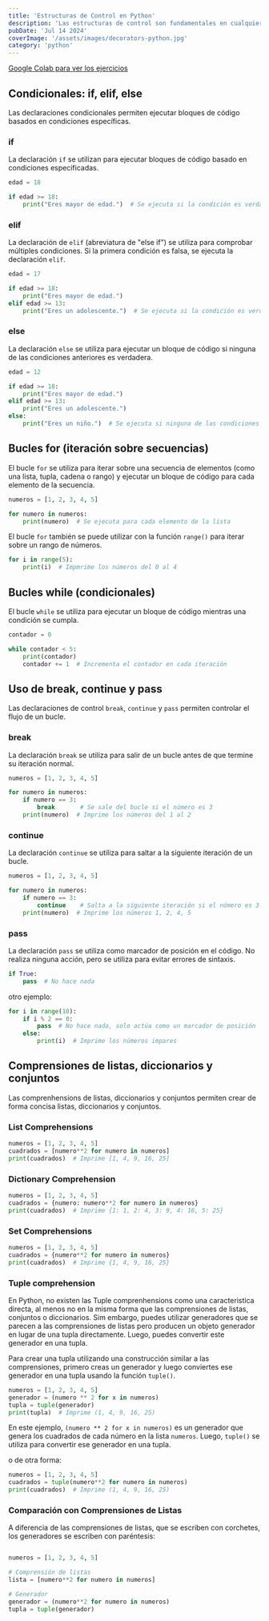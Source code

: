 ```yaml
---
title: 'Estructuras de Control en Python'
description: 'Las estructuras de control son fundamentales en cualquier lenguaje de programación, y Python no es la excepción. Estas estructuras permiten a los programadores controlar el flujo de la ejecución del programa, tomar deciciones y repetir bloques de código según sea necesario.'
pubDate: 'Jul 14 2024'
coverImage: '/assets/images/decorators-python.jpg'
category: 'python'
---
```



[Google Colab para ver los ejercicios ](https://colab.research.google.com/drive/16NRewklEN_ZSkoh3cVKrSx8cri8Mq5iN#scrollTo=rHIitg9osBPI&line=1&uniqifier=1)


## Condicionales: if, elif, else
Las declaraciones condicionales permiten ejecutar bloques de código basados en condiciones específicas.

### if
La declaración `if` se utilizan para ejecutar bloques de código basado en condiciones especificadas.

```python
edad = 18

if edad >= 18:
    print("Eres mayor de edad.")  # Se ejecuta si la condición es verdadera

```	

### elif
La declaración de `elif` (abreviatura de "else if") se utiliza para comprobar múltiples condiciones. Si la primera  condición es falsa, se ejecuta la declaración `elif`.
```python
edad = 17

if edad >= 18:
    print("Eres mayor de edad.")
elif edad >= 13:
    print("Eres un adolescente.")  # Se ejecuta si la condición es verdadera
```

### else
La declaración `else` se utiliza para ejecutar un bloque de código si ninguna de las condiciones anteriores es verdadera.

```python
edad = 12

if edad >= 18:
    print("Eres mayor de edad.")
elif edad >= 13:
    print("Eres un adolescente.")
else:
    print("Eres un niño.")  # Se ejecuta si ninguna de las condiciones anteriores es verdadera
```

## Bucles for (iteración sobre secuencias)
El bucle `for` se utiliza para iterar sobre una secuencia de elementos (como una lista, tupla, cadena o rango) y ejecutar un bloque de código para cada elemento de la secuencia.
```python
numeros = [1, 2, 3, 4, 5]

for numero in numeros:
    print(numero)  # Se ejecuta para cada elemento de la lista
```

El bucle `for` también se puede utilizar con la función `range()` para iterar sobre un rango de números.
```python
for i in range(5):
    print(i)  # Impmrime los números del 0 al 4
```

## Bucles while (condicionales)
El bucle `while` se utiliza para ejecutar un bloque de código mientras una condición se cumpla.
```python
contador = 0

while contador < 5:
    print(contador)
    contador += 1  # Incrementa el contador en cada iteración
```

## Uso de break, continue y pass
Las declaraciones de control `break`, `continue` y `pass` permiten controlar el flujo de un bucle.

### break
La declaración `break` se utiliza para salir de un bucle antes de que termine su iteración normal.
```python
numeros = [1, 2, 3, 4, 5]

for numero in numeros:
    if numero == 3:
        break       # Se sale del bucle si el número es 3
    print(numero)  # Imprime los números del 1 al 2
```

### continue
La declaración `continue` se utiliza para saltar a la siguiente iteración de un bucle.
```python
numeros = [1, 2, 3, 4, 5]

for numero in numeros:
    if numero == 3:
        continue    # Salta a la siguiente iteración si el número es 3
    print(numero)  # Imprime los números 1, 2, 4, 5
```

### pass
La declaración `pass` se utiliza como marcador de posición en el código. No realiza ninguna acción, pero se utiliza para evitar errores de sintaxis.
```python
if True:
    pass  # No hace nada
```

otro ejemplo:
```python
for i in range(10):
    if i % 2 == 0:
        pass  # No hace nada, solo actúa como un marcador de posición
    else:
        print(i)  # Imprime los números impares
```

## Comprensiones de listas, diccionarios y conjuntos
Las comprenhensions de listas, diccionarios y conjuntos permiten crear de forma concisa listas, diccionarios y conjuntos.

### List Comprehensions
```python
numeros = [1, 2, 3, 4, 5]
cuadrados = [numero**2 for numero in numeros]
print(cuadrados)  # Imprime [1, 4, 9, 16, 25]
```

### Dictionary Comprehension

```python
numeros = [1, 2, 3, 4, 5]
cuadrados = {numero: numero**2 for numero in numeros}
print(cuadrados)  # Imprime {1: 1, 2: 4, 3: 9, 4: 16, 5: 25}
```

### Set Comprehensions

```python
numeros = [1, 2, 3, 4, 5]
cuadrados = {numero**2 for numero in numeros}
print(cuadrados)  # Imprime {1, 4, 9, 16, 25}
```

### Tuple comprehension
En Python, no existen las Tuple comprenhensions como una caracteristica directa, al menos no en la misma forma que las comprensiones de listas, conjuntos o diccionarios. Sim embargo, puedes utilizar generadores que se parecen a las comprensiones de listas pero producen un objeto generador en lugar de una tupla directamente. Luego, puedes convertir este generador en una tupla. 

Para crear una tupla utilizando una construcción similar a las comprensiones, primero creas un generador y luego conviertes ese generador en una tupla usando la función `tuple()`.
```python
numeros = [1, 2, 3, 4, 5]
generador = (numero ** 2 for x in numeros)
tupla = tuple(generador)
print(tupla)  # Imprime (1, 4, 9, 16, 25)

```
En este ejemplo, `(numero ** 2 for x in numeros)` es un generador que genera los cuadrados de cada número en la lista `numeros`. Luego, `tuple()` se utiliza para convertir ese generador en una tupla.

o de otra forma:
```python
numeros = [1, 2, 3, 4, 5]
cuadrados = tuple(numero**2 for numero in numeros)
print(cuadrados)  # Imprime (1, 4, 9, 16, 25)
```

### Comparación con Comprensiones de Listas
A diferencia de las comprensiones de listas, que se escriben con corchetes, los generadores se escriben con paréntesis:

```python

numeros = [1, 2, 3, 4, 5]

# Comprensión de listas
lista = [numero**2 for numero in numeros]

# Generador
generador = (numero**2 for numero in numeros)
tupla = tuple(generador)
```
<!-- 
<br />
<a class="bg-blue-500 text-white py-2 px-4 rounded hover:bg-blue-700 no-underline" href="/blog/operaciones-cadenas-python/">Continúa leyendo</a> -->

